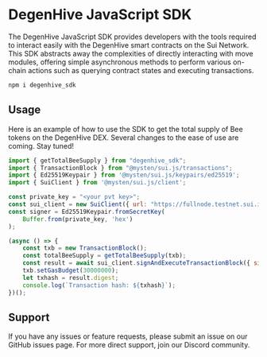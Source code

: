 # DegenHive JavaScript SDK

The DegenHive JavaScript SDK provides developers with the tools required to interact easily with the DegenHive smart contracts on the Sui Network. This SDK abstracts away the complexities of directly interacting with move modules, offering simple asynchronous methods to perform various on-chain actions such as querying contract states and executing transactions.

```sh
npm i degenhive_sdk
```

## Usage

Here is an example of how to use the SDK to get the total supply of Bee tokens on the DegenHive DEX. Several changes to the ease of use are coming. Stay tuned!

```js
import { getTotalBeeSupply } from "degenhive_sdk";
import { TransactionBlock } from "@mysten/sui.js/transactions";
import { Ed25519Keypair } from '@mysten/sui.js/keypairs/ed25519';
import { SuiClient } from '@mysten/sui.js/client';

const private_key = "<your pvt key>";
const sui_client = new SuiClient({ url: "https://fullnode.testnet.sui.io:443/" });
const signer = Ed25519Keypair.fromSecretKey(
    Buffer.from(private_key, 'hex')
);

(async () => {
    const txb = new TransactionBlock();
    const totalBeeSupply = getTotalBeeSupply(txb);
    const result = await sui_client.signAndExecuteTransactionBlock({ signer: signer, transactionBlock: txb, requestType: 'WaitForEffectsCert' });
    txb.setGasBudget(30000000);
    let txhash = result.digest;
    console.log(`Transaction hash: ${txhash}`);
})();
```

## Support
If you have any issues or feature requests, please submit an issue on our GitHub issues page. For more direct support, join our Discord community.



